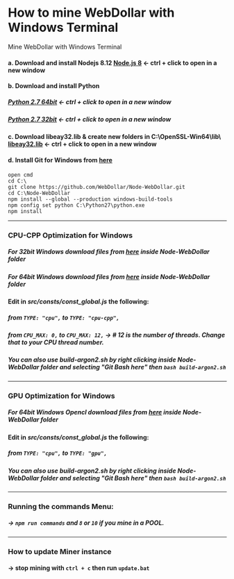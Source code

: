 # How to mine WebDollar with Windows Terminal
 Mine WebDollar with Windows Terminal

####  a. Download and install Nodejs 8.12 <a href="https://nodejs.org/dist/v8.12.0/">Node.js 8</a> <- ctrl + click to open in a new window
####  b. Download and install Python
##### <a href="https://www.python.org/ftp/python/2.7.15/python-2.7.15.amd64.msi">Python 2.7 64bit</a> <- ctrl + click to open in a new window
##### <a href="https://www.python.org/ftp/python/2.7.15/python-2.7.15.msi">Python 2.7 32bit</a> <- ctrl + click to open in a new window
####  c. Download libeay32.lib & create new folders in C:\OpenSSL-Win64\lib\ <a href="https://github.com/ReadyTalk/win32/raw/master/msvc/lib/libeay32.lib">libeay32.lib</a> <- ctrl + click to open in a new window
####  d. Install Git for Windows from <a href="https://git-scm.com/download/win">here</a>
```shell
open cmd
cd C:\
git clone https://github.com/WebDollar/Node-WebDollar.git
cd C:\Node-WebDollar
npm install --global --production windows-build-tools
npm config set python C:\Python27\python.exe
npm install
```
----
### CPU-CPP Optimization for Windows
##### For 32bit Windows download files from <a href="https://github.com/cbusuioceanu/How-to-mine-WebDollar-with-Windows-Terminal/tree/master/argon2-32bit-windows" >here</a> inside Node-WebDollar folder
##### For 64bit Windows download files from <a href="https://github.com/cbusuioceanu/How-to-mine-WebDollar-with-Windows-Terminal/tree/master/argon2-64bit-windows" >here</a> inside Node-WebDollar folder

#### Edit in *src/consts/const_global.js* the following: 
##### from ```TYPE: "cpu",``` to ```TYPE: "cpu-cpp",```
##### from ```CPU_MAX: 0,``` to ```CPU_MAX: 12,``` -> # 12 is the number of threads. Change that to your CPU thread number.
##### You can also use build-argon2.sh by right clicking inside Node-WebDollar folder and selecting "*Git Bash here*" then ```bash build-argon2.sh```
----
### GPU Optimization for Windows
##### For 64bit Windows Opencl download files from <a href="https://github.com/cbusuioceanu/How-to-mine-WebDollar-with-Windows-Terminal/tree/master/argon2-gpu-64bit-windows-opencl" >here</a> inside Node-WebDollar folder

#### Edit in *src/consts/const_global.js* the following: 
##### from ```TYPE: "cpu",``` to ```TYPE: "gpu",```
##### You can also use build-argon2.sh by right clicking inside Node-WebDollar folder and selecting "*Git Bash here*" then ```bash build-argon2.sh```
----
### Running the commands Menu:
##### -> ```npm run commands``` and ```8``` or ```10``` if you mine in a POOL.
----
### How to update Miner instance
#### -> stop mining with ```ctrl + c``` then run ```update.bat```


